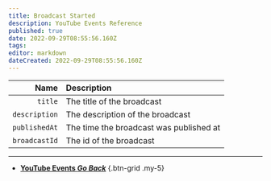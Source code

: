 ```yaml
---
title: Broadcast Started
description: YouTube Events Reference
published: true
date: 2022-09-29T08:55:56.160Z
tags: 
editor: markdown
dateCreated: 2022-09-29T08:55:56.160Z
---
```


Name | Description
----:|:------------
`title` | The title of the broadcast
`description` | The description of the broadcast
`publishedAt` | The time the broadcast was published at
`broadcastId` | The id of the broadcast

---

- [<i class="mdi mdi-chevron-left"></i>**YouTube Events *Go Back***](/en/Platforms/YouTube/Events)
{.btn-grid .my-5}